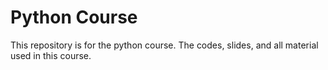 # Python Course

This repository is for the python course. The codes, slides, and all material used in this course.

